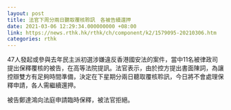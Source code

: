 ```yaml
---
layout: post
title: 法官下周分兩日聽取覆核聆訊　各被告續還押
date: 2021-03-06 12:29:34.000000000 +08:00
link: https://news.rthk.hk/rthk/ch/component/k2/1579095-20210306.htm
categories: rthk
---
```


47人發起或參與去年民主派初選涉嫌違反香港國安法的案件，當中11名被律政司提出保釋覆核的被告，在高等法院提訊。法官表示，由於控方提出書面陳詞，為讓控辯雙方有足夠時間準備，決定在下星期分兩日聽取覆核聆訊，今日將不會處理保釋申請，各人需繼續還押。 

被告鄭達鴻向法庭申請臨時保釋，被法官拒絕。
